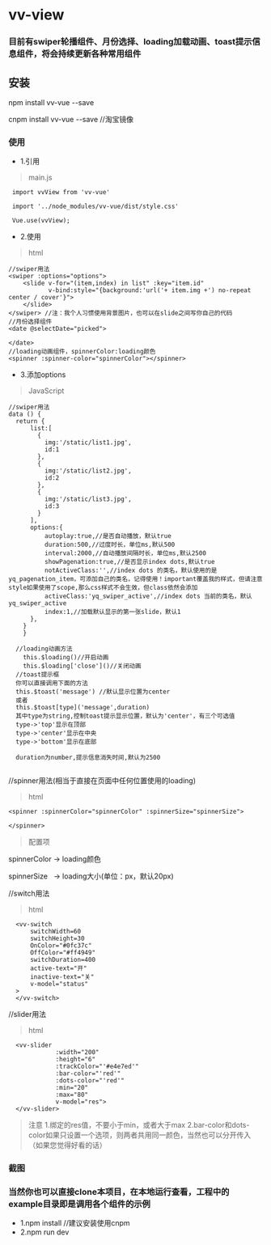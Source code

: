 # vv-view
### 目前有swiper轮播组件、月份选择、loading加载动画、toast提示信息组件，将会持续更新各种常用组件
## 安装
npm install vv-vue --save

cnpm install vv-vue --save //淘宝镜像

### 使用
 * 1.引用
  > main.js
 ```
  import vvView from 'vv-vue'
  
  import '../node_modules/vv-vue/dist/style.css'
  
  Vue.use(vvView);
 ```
 * 2.使用
 > html
 ```
 //swiper用法
 <swiper :options="options">
     <slide v-for="(item,index) in list" :key="item.id"
            v-bind:style="{background:'url('+ item.img +') no-repeat center / cover'}">
     </slide>
 </swiper> //注：我个人习惯使用背景图片，也可以在slide之间写你自己的代码
 //月份选择组件
 <date @selectDate="picked">

 </date>
 //loading动画组件，spinnerColor:loading颜色
 <spinner :spinner-color="spinnerColor"></spinner>
 ```
 * 3.添加options
 > JavaScript
  ```
  //swiper用法 
  data () {
    return {
        list:[
          {
            img:'/static/list1.jpg',
            id:1
          },
          {
            img:'/static/list2.jpg',
            id:2
          },
          {
            img:'/static/list3.jpg',
            id:3
          }
        ],
        options:{
            autoplay:true,//是否自动播放，默认true
            duration:500,//过度时长，单位ms,默认500
            interval:2000,//自动播放间隔时长，单位ms,默认2500
            showPagenation:true,//是否显示index dots,默认true
            notActiveClass:'',//index dots 的类名，默认使用的是yq_pagenation_item，可添加自己的类名，记得使用！important覆盖我的样式，但请注意style如果使用了scope,那么css样式不会生效，但class依然会添加
            activeClass:'yq_swiper_active',//index dots 当前的类名，默认yq_swiper_active
            index:1,//加载默认显示的第一张slide，默认1
        },
      }
      }

    //loading动画方法
      this.$loading()//开启动画
      this.$loading['close']()//关闭动画
    //toast提示框
    你可以直接调用下面的方法
    this.$toast('message') //默认显示位置为center
    或者
    this.$toast[type]('message',duration)
    其中type为string,控制toast提示显示位置，默认为'center'，有三个可选值
    type->'top'显示在顶部
    type->'center'显示在中央
    type->'bottom'显示在底部
    
    duration为number,提示信息消失时间,默认为2500
    
  ```
  //spinner用法(相当于直接在页面中任何位置使用的loading)
  >html
  ```
  <spinner :spinnerColor="spinnerColor" :spinnerSize="spinnerSize">

  </spinner>
  ```
  >配置项
  
  spinnerColor -> loading颜色
  
  spinnerSize  &nbsp;&nbsp;-> loading大小(单位：px，默认20px)
  
  //switch用法
  >html
  ```
    <vv-switch
        switchWidth=60
        switchHeight=30
        OnColor="#0fc37c"
        OffColor="#ff4949"
        switchDuration=400
        active-text="开"
        inactive-text="关"
        v-model="status"
    >
    </vv-switch>
  ```
  //slider用法
  >html
  ```
    <vv-slider
               :width="200"
               :height="6"
               :trackColor="'#e4e7ed'"
               :bar-color="'red'"
               :dots-color="'red'"
               :min="20"
               :max="80"
               v-model="res">
    </vv-slider>
  ```
  >注意
  1.绑定的res值，不要小于min，或者大于max
  2.bar-color和dots-color如果只设置一个选项，则两者共用同一颜色，当然也可以分开传入（如果您觉得好看的话）
  

  
### 截图

### 当然你也可以直接clone本项目，在本地运行查看，工程中的example目录即是调用各个组件的示例
* 1.npm install //建议安装使用cnpm
* 2.npm run dev
